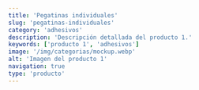```yaml
---
title: 'Pegatinas individuales'
slug: 'pegatinas-individuales'
category: 'adhesivos'
description: 'Descripción detallada del producto 1.'
keywords: ['producto 1', 'adhesivos']
image: '/img/categorias/mockup.webp'
alt: 'Imagen del producto 1'
navigation: true
type: 'producto'
---
```

